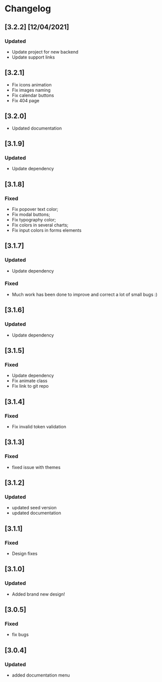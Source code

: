 # Changelog

## [3.2.2] [12/04/2021] 

### Updated
- Update project for new backend
- Update support links

## [3.2.1]

- Fix icons animation
- Fix images naming
- Fix calendar buttons
- Fix 404 page

## [3.2.0]

- Updated documentation

## [3.1.9]

### Updated

- Update dependency

## [3.1.8]

### Fixed

- Fix popover text color;
- Fix modal buttons;
- Fix typography color;
- Fix colors in several charts;
- Fix input colors in forms elements

## [3.1.7]

### Updated

- Update dependency

### Fixed

- Much work has been done to improve and correct a lot of small bugs :)

## [3.1.6]

### Updated

- Update dependency

## [3.1.5]

### Fixed

- Update dependency
- Fix animate class
- Fix link to git repo

## [3.1.4]

### Fixed

- Fix invalid token validation

## [3.1.3]

### Fixed

- fixed issue with themes

## [3.1.2]

### Updated

- updated seed version
- updated documentation

## [3.1.1]

### Fixed

- Design fixes

## [3.1.0]

### Updated

- Added brand new design!

## [3.0.5]

### Fixed

- fix bugs

## [3.0.4]

### Updated

- added documentation menu

